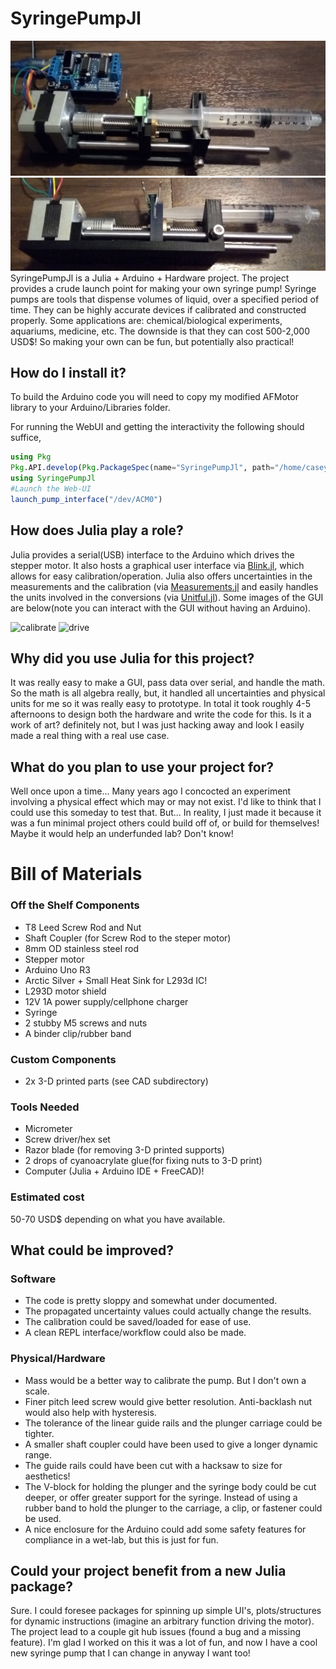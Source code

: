 # SyringePumpJl
![topview](https://github.com/JuliaMakers/JuliaMakerProjects/blob/cpk_proto_proj/Projects/SyringePumpJl/Images/TopView.jpg)
![sideview](https://github.com/JuliaMakers/JuliaMakerProjects/blob/cpk_proto_proj/Projects/SyringePumpJl/Images/SideView.jpg)
SyringePumpJl is a Julia + Arduino + Hardware project. The project provides a crude launch point for making your own syringe pump! Syringe pumps are tools that dispense volumes of liquid, over a specified period of time. They can be highly accurate devices if calibrated and constructed properly. Some applications are: chemical/biological experiments, aquariums, medicine, etc. The downside is that they can cost 500-2,000 USD$! So making your own can be fun, but potentially also practical!

## How do I install it?
To build the Arduino code you will need to copy my modified AFMotor library to your Arduino/Libraries folder.

For running the WebUI and getting the interactivity the following should suffice,
```Julia
using Pkg
Pkg.API.develop(Pkg.PackageSpec(name="SyringePumpJl", path="/home/caseykneale/Desktop/JuliaMakerProjects/Projects/SyringePumpJl"))
using SyringePumpJl
#Launch the Web-UI
launch_pump_interface("/dev/ACM0")
```

## How does Julia play a role?
Julia provides a serial(USB) interface to the Arduino which drives the stepper motor. It also hosts a graphical user interface via [Blink.jl](https://github.com/JuliaGizmos/Blink.jl), which allows for easy calibration/operation. Julia also offers uncertainties in the measurements and the calibration (via [Measurements.jl](https://github.com/JuliaPhysics/Measurements.jl) and easily handles the units involved in the conversions (via [Unitful.jl](https://github.com/timholy/Unitful.jl)). Some images of the GUI are below(note you can interact with the GUI without having an Arduino).

![calibrate](https://github.com/JuliaMakers/JuliaMakerProjects/blob/cpk_proto_proj/Projects/SyringePumpJl/Images/CalibrateWindow.png)
![drive](https://github.com/JuliaMakers/JuliaMakerProjects/blob/cpk_proto_proj/Projects/SyringePumpJl/Images/DriverWindow.png)

## Why did you use Julia for this project?
It was really easy to make a GUI, pass data over serial, and handle the math. So the math is all algebra really, but, it handled all uncertainties and physical units for me so it was really easy to prototype. In total it took roughly 4-5 afternoons to design both the hardware and write the code for this. Is it a work of art? definitely not, but I was just hacking away and look I easily made a real thing with a real use case.

## What do you plan to use your project for?
Well once upon a time... Many years ago I concocted an experiment involving a physical effect which may or may not exist. I'd like to think that I could use this someday to test that. But... In reality, I just made it because it was a fun minimal project others could build off of, or build for themselves! Maybe it would help an underfunded lab? Don't know!

# Bill of Materials

### Off the Shelf Components
 - T8 Leed Screw Rod and Nut
 - Shaft Coupler (for Screw Rod to the steper motor)
 - 8mm OD stainless steel rod
 - Stepper motor
 - Arduino Uno R3
 - Arctic Silver + Small Heat Sink for L293d IC!
 - L293D motor shield
 - 12V 1A power supply/cellphone charger
 - Syringe
 - 2 stubby M5 screws and nuts
 - A binder clip/rubber band

### Custom Components
 - 2x 3-D printed parts (see CAD subdirectory)

### Tools Needed
 - Micrometer
 - Screw driver/hex set
 - Razor blade (for removing 3-D printed supports)
 - 2 drops of cyanoacrylate glue(for fixing nuts to 3-D print)
 - Computer (Julia + Arduino IDE + FreeCAD)!

### Estimated cost
50-70 USD$ depending on what you have available.

## What could be improved?
### Software
 - The code is pretty sloppy and somewhat under documented.
 - The propagated uncertainty values could actually change the results.
 - The calibration could be saved/loaded for ease of use.
 - A clean REPL interface/workflow could also be made.

### Physical/Hardware
 - Mass would be a better way to calibrate the pump. But I don't own a scale.
 - Finer pitch leed screw would give better resolution. Anti-backlash nut would also help with hysteresis.
 - The tolerance of the linear guide rails and the plunger carriage could be tighter.
 - A smaller shaft coupler could have been used to give a longer dynamic range.
 - The guide rails could have been cut with a hacksaw to size for aesthetics!
 - The V-block for holding the plunger and the syringe body could be cut deeper, or offer greater support for the syringe. Instead of using a rubber band to hold the plunger to the carriage, a clip, or fastener could be used.
 - A nice enclosure for the Arduino could add some safety features for compliance in a wet-lab, but this is just for fun.

## Could your project benefit from a new Julia package?
Sure. I could foresee packages for spinning up simple UI's, plots/structures for dynamic instructions (imagine an arbitrary function driving the motor). The project lead to a couple git hub issues (found a bug and a missing feature). I'm glad I worked on this it was a lot of fun, and now I have a cool new syringe pump that I can change in anyway I want too!
